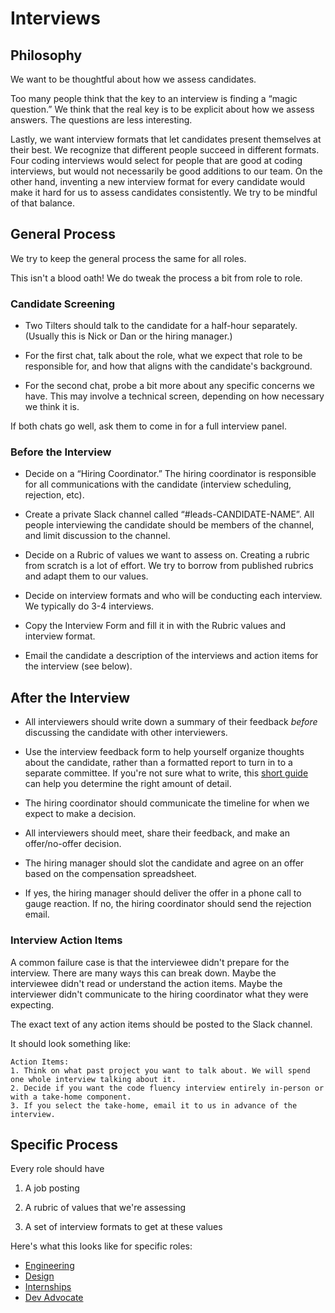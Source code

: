 # Interviews

## Philosophy

We want to be thoughtful about how we assess candidates. 

Too many people think that the key to an interview is finding a “magic
question.” We think that the real key is to be explicit about how we
assess answers. The questions are less interesting.

Lastly, we want interview formats that let candidates present themselves at
their best. We recognize that different people succeed in different
formats. Four coding interviews would select for people that are good at coding
interviews, but would not necessarily be good additions to our team. On the
other hand, inventing a new interview format for every candidate would make it
hard for us to assess candidates consistently. We try to be mindful of that
balance.

## General Process

We try to keep the general process the same for all roles.

This isn't a blood oath! We do tweak the process a bit from role to role.

### Candidate Screening

- Two Tilters should talk to the candidate for a half-hour separately. (Usually
  this is Nick or Dan or the hiring manager.)

- For the first chat, talk about the role, what we expect that role to
  be responsible for, and how that aligns with the candidate's background.
  
- For the second chat, probe a bit more about any specific concerns we
  have. This may involve a technical screen, depending on how necessary we think
  it is.
  
If both chats go well, ask them to come in for a full interview panel.

### Before the Interview

- Decide on a “Hiring Coordinator.” The hiring coordinator is responsible for all
  communications with the candidate (interview scheduling, rejection, etc).

- Create a private Slack channel called “#leads-CANDIDATE-NAME”. All people
  interviewing the candidate should be members of the channel, and limit
  discussion to the channel.
  
- Decide on a Rubric of values we want to assess on. Creating a rubric from
  scratch is a lot of effort. We try to borrow from published rubrics and adapt
  them to our values.

- Decide on interview formats and who will be conducting each interview. We
  typically do 3-4 interviews.
  
- Copy the Interview Form and fill it in with the Rubric values and interview format.

- Email the candidate a description of the interviews and action items for the interview (see below).

## After the Interview

- All interviewers should write down a summary of their feedback *before*
  discussing the candidate with other interviewers.
  
- Use the interview feedback form to help yourself organize thoughts about the
  candidate, rather than a formatted report to turn in to a separate committee.
  If you're not sure what to write, this [short guide](feedback.md) can help you
  determine the right amount of detail.
  
- The hiring coordinator should communicate the timeline for when we expect to make
  a decision.

- All interviewers should meet, share their feedback, and make an offer/no-offer
  decision.

- The hiring manager should slot the candidate and agree on an offer based on
  the compensation spreadsheet.

- If yes, the hiring manager should deliver the offer in a phone call to gauge
  reaction. If no, the hiring coordinator should send the rejection email.

### Interview Action Items

A common failure case is that the interviewee didn't prepare for the
interview. There are many ways this can break down. Maybe the interviewee didn't
read or understand the action items. Maybe the interviewer didn't communicate to
the hiring coordinator what they were expecting.

The exact text of any action items should be posted to the Slack channel.

It should look something like:

```
Action Items:
1. Think on what past project you want to talk about. We will spend one whole interview talking about it.
2. Decide if you want the code fluency interview entirely in-person or with a take-home component.
3. If you select the take-home, email it to us in advance of the interview.
```

## Specific Process

Every role should have

1. A job posting

2. A rubric of values that we're assessing

3. A set of interview formats to get at these values

Here's what this looks like for specific roles:

- [Engineering](engineering.md)
- [Design](design.md)
- [Internships](internships.md)
- [Dev Advocate](advocate.md)

